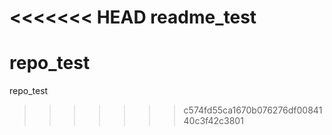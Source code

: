 <<<<<<< HEAD
readme_test
=======
# repo_test
repo_test
>>>>>>> c574fd55ca1670b076276df0084140c3f42c3801
